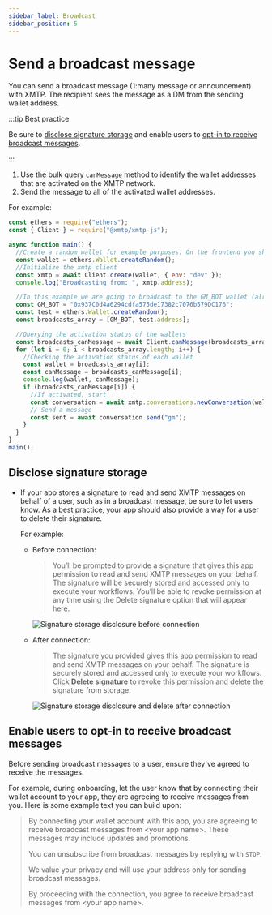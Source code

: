 ```yaml
---
sidebar_label: Broadcast
sidebar_position: 5
---
```


# Send a broadcast message

You can send a broadcast message (1:many message or announcement) with XMTP. The recipient sees the message as a DM from the sending wallet address.

:::tip Best practice

Be sure to [disclose signature storage](#disclose-signature-storage) and enable users to [opt-in to receive broadcast messages](#enable-users-to-opt-in-to-receive-broadcast-messages).

:::

1. Use the bulk query `canMessage` method to identify the wallet addresses that are activated on the XMTP network.
2. Send the message to all of the activated wallet addresses.

For example:

```js
const ethers = require("ethers");
const { Client } = require("@xmtp/xmtp-js");

async function main() {
  //Create a random wallet for example purposes. On the frontend you should replace it with the user's wallet (metamask, rainbow, etc)
  const wallet = ethers.Wallet.createRandom();
  //Initialize the xmtp client
  const xmtp = await Client.create(wallet, { env: "dev" });
  console.log("Broadcasting from: ", xmtp.address);

  //In this example we are going to broadcast to the GM_BOT wallet (already activated) and a random wallet (not activated)
  const GM_BOT = "0x937C0d4a6294cdfa575de17382c7076b579DC176";
  const test = ethers.Wallet.createRandom();
  const broadcasts_array = [GM_BOT, test.address];

  //Querying the activation status of the wallets
  const broadcasts_canMessage = await Client.canMessage(broadcasts_array);
  for (let i = 0; i < broadcasts_array.length; i++) {
    //Checking the activation status of each wallet
    const wallet = broadcasts_array[i];
    const canMessage = broadcasts_canMessage[i];
    console.log(wallet, canMessage);
    if (broadcasts_canMessage[i]) {
      //If activated, start
      const conversation = await xmtp.conversations.newConversation(wallet);
      // Send a message
      const sent = await conversation.send("gm");
    }
  }
}
main();
```

## Disclose signature storage

- If your app stores a signature to read and send XMTP messages on behalf of a user, such as in a broadcast message, be sure to let users know. As a best practice, your app should also provide a way for a user to delete their signature.

  For example:

  - Before connection:

    > You’ll be prompted to provide a signature that gives this app permission to read and send XMTP messages on your behalf. The signature will be securely stored and accessed only to execute your workflows. You’ll be able to revoke permission at any time using the Delete signature option that will appear here.

    ![Signature storage disclosure before connection](/img/sig-store-disclosure-connect.png)

  - After connection:

    > The signature you provided gives this app permission to read and send XMTP messages on your behalf. The signature is securely stored and accessed only to execute your workflows. Click **Delete signature** to revoke this permission and delete the signature from storage.

    ![Signature storage disclosure and delete after connection](/img/sig-store-disclosure-delete.png)

## Enable users to opt-in to receive broadcast messages

Before sending broadcast messages to a user, ensure they've agreed to receive the messages.

For example, during onboarding, let the user know that by connecting their wallet account to your app, they are agreeing to receive messages from you. Here is some example text you can build upon:

> By connecting your wallet account with this app, you are agreeing to receive broadcast messages from &lt;your app name&gt;. These messages may include updates and promotions.
>
> You can unsubscribe from broadcast messages by replying with `STOP`.
>
> We value your privacy and will use your address only for sending broadcast messages.
>
> By proceeding with the connection, you agree to receive broadcast messages from &lt;your app name&gt;.

